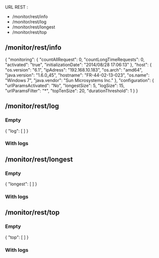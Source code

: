 URL REST : 

* /monitor/rest/info
* /monitor/rest/log
* /monitor/rest/longest
* /monitor/rest/top

## /monitor/rest/info
{
"monitoring": {
"countAllRequest": 0,
"countLongTimeRequests": 0,
"activated": "true",
"initializationDate": "2014/08/28 17:06:13"
},
"host": {
"os.version": "6.1",
"ipAdress": "192.168.10.183",
"os.arch": "amd64",
"java.version": "1.6.0_45",
"hostname": "FR-44-02-13-023",
"os.name": "Windows 7",
"java.vendor": "Sun Microsystems Inc."
},
"configuration": {
"urlParamsActivated": "No",
"longestSize": 5,
"logSize": 15,
"urlParamsFilter": "*",
"topTenSize": 20,
"durationThreshold": 1
}
}

## /monitor/rest/log
### Empty
{
"log": [
]
}

### With logs

## /monitor/rest/longest
### Empty
{
"longest": [
]
}

### With logs


## /monitor/rest/top
### Empty
{
"top": [
]
}

### With logs
